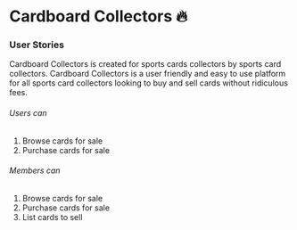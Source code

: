 # Cardboard Collectors :fire:

### User Stories
Cardboard Collectors is created for sports cards collectors by sports card collectors. Cardboard Collectors is a user friendly and easy to use platform for all sports card collectors looking to buy and sell cards without ridiculous fees.

###### Users can 
1. Browse cards for sale
2. Purchase cards for sale

###### Members can
1. Browse cards for sale
2. Purchase cards for sale
3. List cards to sell
